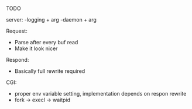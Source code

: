 TODO

server:
-logging + arg
-daemon + arg

Request:
- Parse after every buf read
- Make it look nicer

Respond:
- Basically full rewrite required

CGI:
- proper env variable setting, implementation depends on respon rewrite
- fork -> execl -> waitpid
